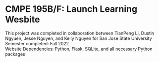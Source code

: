 # CMPE 195B/F: Launch Learning Wesbite
This project was completed in collaboration between TianPeng Li, Dustin Ngyuen, Jesse Nguyen, and Kelly Nguyen for San Jose State University <br>
Semester completed: Fall 2022 <br>
Website Dependencies: Python, Flask, SQLite, and all necessary Python packages
